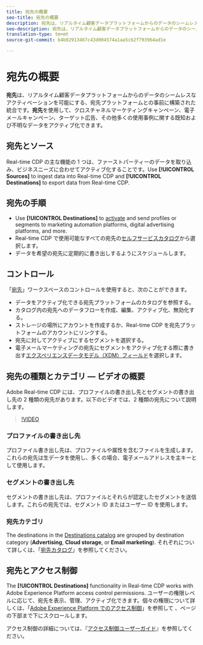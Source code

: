 ```yaml
---
title: 宛先の概要
seo-title: 宛先の概要
description: 宛先は、リアルタイム顧客データプラットフォームからのデータのシームレスなアクティベーションを可能にする、宛先プラットフォームとの事前に構築された統合です。アドビのリアルタイム顧客データプラットフォームの宛先を使用して、クロスチャネルマーケティングキャンペーン、電子メールキャンペーン、ターゲット広告、その他多くの使用例に既知および不明なデータをアクティブ化できます。
seo-description: 宛先は、リアルタイム顧客データプラットフォームからのデータのシームレスなアクティベーションを可能にする、宛先プラットフォームとの事前に構築された統合です。アドビのリアルタイム顧客データプラットフォームの宛先を使用して、クロスチャネルマーケティングキャンペーン、電子メールキャンペーン、ターゲット広告、その他多くの使用例に既知および不明なデータをアクティブ化できます。
translation-type: tm+mt
source-git-commit: b4b02913467c43d004574a1aa5cb2f793964ad1e

---
```



# 宛先の概要

**宛先**&#x200B;は、リアルタイム顧客データプラットフォームからのデータのシームレスなアクティベーションを可能にする、宛先プラットフォームとの事前に構築された統合です。**宛先**&#x200B;を使用して、クロスチャネルマーケティングキャンペーン、電子メールキャンペーン、ターゲット広告、その他多くの使用事例に関する既知および不明なデータをアクティブ化できます。

## 宛先とソース

Real-time CDP の主な機能の 1 つは、ファーストパーティーのデータを取り込み、ビジネスニーズに合わせてアクティブ化することです。Use **[!UICONTROL Sources]** to ingest data into Real-time CDP and **[!UICONTROL Destinations]** to export data from Real-time CDP.

## 宛先の手順

* Use **[!UICONTROL Destinations]** to [activate](/help/rtcdp/destinations/activate-destinations.md) and send profiles or segments to marketing automation platforms, digital advertising platforms, and more.
* Real-time CDP で使用可能なすべての宛先の[セルフサービスカタログ](/help/rtcdp/destinations/destinations-catalog.md)から選択します。
* データを希望の宛先に定期的に書き出しするようにスケジュールします。

## コントロール

「[宛先](/help/rtcdp/destinations/destinations-workspace.md)」ワークスペースのコントロールを使用すると、次のことができます。

* データをアクティブ化できる宛先プラットフォームのカタログを参照する。
* カタログ内の宛先へのデータフローを作成、編集、アクティブ化、無効化する。
* ストレージの場所にアカウントを作成するか、Real-time CDP を宛先プラットフォームのアカウントにリンクする。
* 宛先に対してアクティブにするセグメントを選択する。
* 電子メールマーケティングの宛先にセグメントをアクティブ化する際に書き出す[エクスペリエンスデータモデル（XDM）フィールド](https://www.adobe.io/apis/experienceplatform/home/xdm/xdmservices.html#!api-specification/markdown/narrative/technical_overview/schema_registry/xdm_system/xdm_system_in_experience_platform.md)を選択します。

## 宛先の種類とカテゴリ — ビデオの概要

Adobe Real-time CDP には、プロファイルの書き出し先とセグメントの書き出し先の 2 種類の宛先があります。以下のビデオでは、2 種類の宛先について説明します。

>[!VIDEO](https://video.tv.adobe.com/v/29707?quality=12)

### プロファイルの書き出し先

プロファイル書き出し先は、プロファイルや属性を含むファイルを生成します。これらの宛先は生データを使用し、多くの場合、電子メールアドレスを主キーとして使用します。

### セグメントの書き出し先

セグメントの書き出し先は、プロファイルとそれらが認定したセグメントを送信します。これらの宛先では、セグメント ID またはユーザー ID を使用します。

### 宛先カテゴリ

The destinations in the [Destinations catalog](/help/rtcdp/destinations/destinations-catalog.md) are grouped by destination category (**Advertising**, **Cloud storage**, or **Email marketing**). それぞれについて詳しくは、「[宛先カタログ](/help/rtcdp/destinations/destinations-catalog.md)」を参照してください。

## 宛先とアクセス制御

The **[!UICONTROL Destinations]** functionality in Real-time CDP works with Adobe Experience Platform access control permissions. ユーザーの権限レベルに応じて、宛先を表示、管理、アクティブ化できます。個々の権限について詳しくは、「[Adobe Experience Platform でのアクセス制御](https://www.adobe.io/apis/experienceplatform/home/permissions-and-sandboxes/permissions-and-sandboxes.html#!api-specification/markdown/narrative/technical_overview/access-control/access-control-overview.md)」を参照して 、ページの下部まで下にスクロールします。

アクセス制御の詳細については、『[アクセス制御ユーザーガイド](https://www.adobe.io/apis/experienceplatform/home/permissions-and-sandboxes/permissions-and-sandboxes.html#!api-specification/markdown/narrative/technical_overview/access-control/access-control-user-guide.md)』を参照してください。